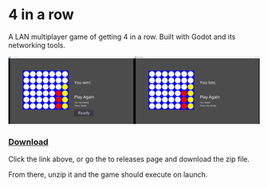 # 4 in a row

A LAN multiplayer game of getting 4 in a row. Built with Godot and its networking tools.

![Preview of 4 in a row game](/Assets/Images/Preview.png)


### [Download](https://github.com/GarvinH/Godot-4-in-a-row/releases/tag/v1.0.0)

Click the link above, or go the to releases page and download the zip file.

From there, unzip it and the game should execute on launch.